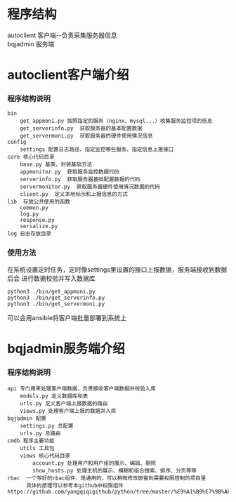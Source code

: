 # 程序结构
autoclient  客户端--负责采集服务器信息  
bqjadmin    服务端

# autoclient客户端介绍
### 程序结构说明
```
bin 
    get_appmoni.py 按照指定的服务（nginx、mysql...）收集服务监控项的信息
    get_serverinfo.py  获取服务器的基本配置数据
    get_servermoni.py  获取服务器的硬件使用情况信息
config 
    settings 配置日志路径、指定监控哪些服务、指定信息上报接口
core 核心代码目录
    base.py 基类，封装基础方法
    appmonitor.py  获取服务监控数据代码
    serverinfo.py  获取服务器基础配置数据的代码
    servermonitor.py  获取服务器硬件使用情况数据的代码
    client.py  定义本地标示和上报信息的方式
lib  存放公共使用的函数
    common.py
    log.py
    response.py
    serialize.py
log 日志存放目录    
```
### 使用方法
在系统设置定时任务，定时像settings里设置的接口上报数据，服务端接收到数据后会
进行数据校验并写入数据库
```
python3 ./bin/get_appmoni.py
python3 ./bin/get_serverinfo.py
python3 ./bin/get_servermoni.py
```
可以会用ansible将客户端批量部署到系统上
# bqjadmin服务端介绍
### 程序结构说明
```
api 专门用来处理客户端数据，负责接收客户端数据并校验入库
    models.py 定义数据库和表
    urls.py 定义客户端上报数据的路由
    views.py 处理客户端上报的数据并入库
bqjadmin 配置
    settings.py 总配置
    urls.py 总路由
cmdb 程序主要功能
    utils 工具包
    views 核心代码目录
        account.py 处理用户和用户组的展示、编辑、删除
        show_hosts.py 处理主机的展示、模糊和组合搜索、排序、分页等等
rbac  一个写好的rbac组件，是通用的，可以稍微修改嵌套到需要权限控制的项目里
      具体的原理可以参考本github中权限组件 https://github.com/yangqiqigithub/python/tree/master/%E9%A1%B9%E7%9B%AE%E4%BB%A3%E7%A0%81/%E6%9D%83%E9%99%90%E6%8E%A7%E5%88%B6%E7%BB%84%E4%BB%B6rbac/auto_luffy 
```
